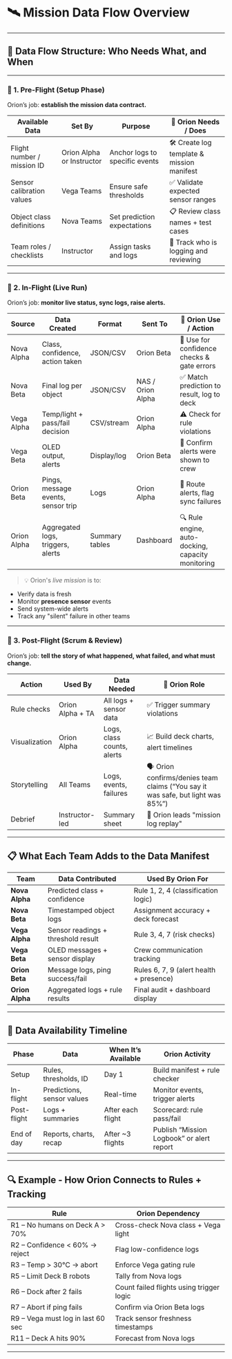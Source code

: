 # 🛰️ Mission Data Flow Overview 


---

## 🧭 Data Flow Structure: **Who Needs What, and When**

---

### 🔹 1. Pre-Flight (Setup Phase)  
Orion’s job: **establish the mission data contract.**

| Available Data | Set By | Purpose | 🧠 **Orion Needs / Does** |
|----------------|--------|---------|---------------------------|
| Flight number / mission ID | Orion Alpha or Instructor | Anchor logs to specific events | 🛠️ Create log template & mission manifest |
| Sensor calibration values | Vega Teams | Ensure safe thresholds | ✅ Validate expected sensor ranges |
| Object class definitions | Nova Teams | Set prediction expectations | 📋 Review class names + test cases |
| Team roles / checklists | Instructor | Assign tasks and logs | 🧭 Track who is logging and reviewing |

---

### 🔹 2. In-Flight (Live Run)  
Orion’s job: **monitor live status, sync logs, raise alerts.**

| Source | Data Created | Format | Sent To | 🧠 **Orion Use / Action** |
|--------|--------------|--------|---------|----------------------------|
| Nova Alpha | Class, confidence, action taken | JSON/CSV | Orion Beta | 🧠 Use for confidence checks & gate errors |
| Nova Beta | Final log per object | JSON/CSV | NAS / Orion Alpha | ✅ Match prediction to result, log to deck |
| Vega Alpha | Temp/light + pass/fail decision | CSV/stream | Orion Alpha | ⚠️ Check for rule violations |
| Vega Beta | OLED output, alerts | Display/log | Orion Beta | 👀 Confirm alerts were shown to crew |
| Orion Beta | Pings, message events, sensor trip | Logs | Orion Alpha | 📡 Route alerts, flag sync failures |
| Orion Alpha | Aggregated logs, triggers, alerts | Summary tables | Dashboard | 🔍 Rule engine, auto-docking, capacity monitoring |

> 💡 Orion's *live mission* is to:
- Verify data is fresh
- Monitor **presence sensor** events
- Send system-wide alerts
- Track any "silent" failure in other teams

---

### 🔹 3. Post-Flight (Scrum & Review)  
Orion’s job: **tell the story of what happened, what failed, and what must change.**

| Action | Used By | Data Needed | 🧠 **Orion Role** |
|--------|---------|-------------|-------------------|
| Rule checks | Orion Alpha + TA | All logs + sensor data | ✅ Trigger summary violations |
| Visualization | Orion Alpha | Logs, class counts, alerts | 📈 Build deck charts, alert timelines |
| Storytelling | All Teams | Logs, events, failures | 🗣️ Orion confirms/denies team claims (“You say it was safe, but light was 85%”) |
| Debrief | Instructor-led | Summary sheet | 🧠 Orion leads "mission log replay" |

---

## 📋 What Each Team Adds to the Data Manifest

| Team | Data Contributed | Used By Orion For |
|------|------------------|-------------------|
| **Nova Alpha** | Predicted class + confidence | Rule 1, 2, 4 (classification logic) |
| **Nova Beta** | Timestamped object logs | Assignment accuracy + deck forecast |
| **Vega Alpha** | Sensor readings + threshold result | Rule 3, 4, 7 (risk checks) |
| **Vega Beta** | OLED messages + sensor display | Crew communication tracking |
| **Orion Beta** | Message logs, ping success/fail | Rules 6, 7, 9 (alert health + presence) |
| **Orion Alpha** | Aggregated logs + rule results | Final audit + dashboard display |

---

## 🔐 Data Availability Timeline

| Phase | Data | When It’s Available | Orion Activity |
|-------|------|----------------------|----------------|
| Setup | Rules, thresholds, ID | Day 1 | Build manifest + rule checker |
| In-flight | Predictions, sensor values | Real-time | Monitor events, trigger alerts |
| Post-flight | Logs + summaries | After each flight | Scorecard: rule pass/fail |
| End of day | Reports, charts, recap | After ~3 flights | Publish “Mission Logbook” or alert report |

---

## 🔍 Example - How Orion Connects to Rules + Tracking

| Rule | Orion Dependency |
|------|------------------|
| R1 – No humans on Deck A > 70% | Cross-check Nova class + Vega light |
| R2 – Confidence < 60% → reject | Flag low-confidence logs |
| R3 – Temp > 30°C → abort | Enforce Vega gating rule |
| R5 – Limit Deck B robots | Tally from Nova logs |
| R6 – Dock after 2 fails | Count failed flights using trigger logic |
| R7 – Abort if ping fails | Confirm via Orion Beta logs |
| R9 – Vega must log in last 60 sec | Track sensor freshness timestamps |
| R11 – Deck A hits 90% | Forecast from Nova logs |

---
